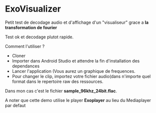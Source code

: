 # ExoVisualizer

Petit test de decodage audio et d'affichage d'un "visualiseur" grace a **la transformation de fourier**

Test ok et decodage plutot rapide.

Comment l'utiliser ?

- Cloner
- Importer dans Android Studio et attendre la fin d'installation des dependances
- Lancer l'application (Vous aurez un graphique de frequences.
- Pour changer le clip, importez votre fichier audio(dans n'importe quel format dans le repertoire raw des ressources.

Dans mon cas c'est le fichier **sample_96khz_24bit.flac**. 

A noter que cette demo utilise le player **Exoplayer** au lieu du Mediaplayer par defaut

